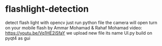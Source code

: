 # flashlight-detection
detect flash light with opencv 
just run python file the camera will open turn on your mobile flash
by Ammar Mohamad & Rahaf Mohamad
video:
https://youtu.be/Vq1HE2iSfaY
we upload new file its name UI.py build on pyqt4 as gui 
